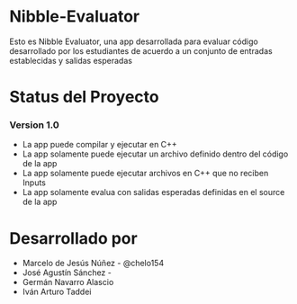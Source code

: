 # Nibble-Evaluator
Esto es Nibble Evaluator, una app desarrollada para evaluar código desarrollado por los estudiantes de acuerdo a un conjunto de entradas establecidas y salidas esperadas

# Status del Proyecto

### Version 1.0

- La app puede compilar y ejecutar en C++
- La app solamente puede ejecutar un archivo definido dentro del código de la app
- La app solamente puede ejecutar archivos en C++ que no reciben Inputs
- La app solamente evalua con salidas esperadas definidas en el source de la app


# Desarrollado por 
- Marcelo de Jesús Núñez - @chelo154
- José Agustín Sánchez -
- Germán Navarro Alascio
- Iván Arturo Taddei
